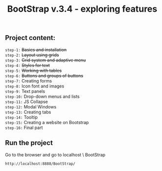 <p align="center">
    <h1 align="center">
         BootStrap v.3.4 - exploring features
    </h1>
    <br>
</p>

Project content:
-------------------
`step-1:` ~~Basics and installation~~ <br>
`step-2:` ~~Layout using grids~~ <br>
`step-3:` ~~Grid system and adaptive menu~~ <br>
`step-4:` ~~Styles for text~~ <br>
`step-5:` ~~Working with tables~~ <br>
`step-6:` ~~Buttons and groups of buttons~~ <br>
`step-7:` Creating forms <br>
`step-8:` Icon font and images <br>
`step-9:` Text panels <br>
`step-10:` Drop-down menus and lists <br>
`step-11:` JS Collapse <br>
`step-12:` Modal Windows <br>
`step-13:` Creating tabs <br>
`step-14:` Tooltip <br>
`step-15:` Creating a website on Bootstrap <br>
`step-16:` Final part <br>

Run the project
--------------
Go to the browser and go to localhost \ BootStrap

~~~
http://localhost:8888/BootStrap/
~~~

